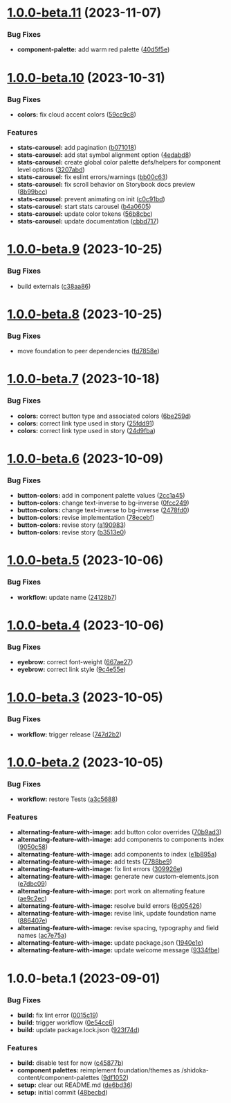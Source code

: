 # [1.0.0-beta.11](https://github.com/kyndryl-design-system/shidoka-content/compare/v1.0.0-beta.10...v1.0.0-beta.11) (2023-11-07)


### Bug Fixes

* **component-palette:** add warm red palette ([40d5f5e](https://github.com/kyndryl-design-system/shidoka-content/commit/40d5f5e3da3f5d61dc9d24aea3c21f777ed1f760))

# [1.0.0-beta.10](https://github.com/kyndryl-design-system/shidoka-content/compare/v1.0.0-beta.9...v1.0.0-beta.10) (2023-10-31)


### Bug Fixes

* **colors:** fix cloud accent colors ([59cc9c8](https://github.com/kyndryl-design-system/shidoka-content/commit/59cc9c80e469896c2170fafd649461c32af41b1e))


### Features

* **stats-carousel:** add pagination ([b071018](https://github.com/kyndryl-design-system/shidoka-content/commit/b0710188b154be914fe3292dfa9fb5f16c855f81))
* **stats-carousel:** add stat symbol alignment option ([4edabd8](https://github.com/kyndryl-design-system/shidoka-content/commit/4edabd8069cdb60c8ed23d0e3cfadaa04494074b))
* **stats-carousel:** create global color palette defs/helpers for component level options ([3207abd](https://github.com/kyndryl-design-system/shidoka-content/commit/3207abd0c56e6f956201eeecb21d1ffb1f27d702))
* **stats-carousel:** fix eslint errors/warnings ([bb00c63](https://github.com/kyndryl-design-system/shidoka-content/commit/bb00c63d3b2528a98c32e814722709aad1ea0ba6))
* **stats-carousel:** fix scroll behavior on Storybook docs preview ([8b99bcc](https://github.com/kyndryl-design-system/shidoka-content/commit/8b99bcc1b38c54930c914087de44f0a9bac24c0d))
* **stats-carousel:** prevent animating on init ([c0c91bd](https://github.com/kyndryl-design-system/shidoka-content/commit/c0c91bd924373a53c2e197c9456b6523c9bef712))
* **stats-carousel:** start stats carousel ([b4a0605](https://github.com/kyndryl-design-system/shidoka-content/commit/b4a0605bbbd383740b379b4c2d57b1da4cc810ff))
* **stats-carousel:** update color tokens ([56b8cbc](https://github.com/kyndryl-design-system/shidoka-content/commit/56b8cbc1018bc8a168278b14cf9ea1a8253cf2df))
* **stats-carousel:** update documentation ([cbbd717](https://github.com/kyndryl-design-system/shidoka-content/commit/cbbd717242328453d1378426a098cdf2c11601e9))

# [1.0.0-beta.9](https://github.com/kyndryl-design-system/shidoka-content/compare/v1.0.0-beta.8...v1.0.0-beta.9) (2023-10-25)


### Bug Fixes

* build externals ([c38aa86](https://github.com/kyndryl-design-system/shidoka-content/commit/c38aa860065678b11408e9ce86b34bc9950cd17f))

# [1.0.0-beta.8](https://github.com/kyndryl-design-system/shidoka-content/compare/v1.0.0-beta.7...v1.0.0-beta.8) (2023-10-25)


### Bug Fixes

* move foundation to peer dependencies ([fd7858e](https://github.com/kyndryl-design-system/shidoka-content/commit/fd7858e38b20f885c8ec418e3508763930be98c5))

# [1.0.0-beta.7](https://github.com/kyndryl-design-system/shidoka-content/compare/v1.0.0-beta.6...v1.0.0-beta.7) (2023-10-18)


### Bug Fixes

* **colors:** correct button type and associated colors ([6be259d](https://github.com/kyndryl-design-system/shidoka-content/commit/6be259db802b437530f9cfb298b1f01dc4acd427))
* **colors:** correct link type used in story ([25fdd91](https://github.com/kyndryl-design-system/shidoka-content/commit/25fdd914e2f88ef2075fea4794e5d21b0f51014c))
* **colors:** correct link type used in story ([24d9fba](https://github.com/kyndryl-design-system/shidoka-content/commit/24d9fba1dd5f477c496b3c9968cf18db394ad277))

# [1.0.0-beta.6](https://github.com/kyndryl-design-system/shidoka-content/compare/v1.0.0-beta.5...v1.0.0-beta.6) (2023-10-09)


### Bug Fixes

* **button-colors:** add in component palette values ([2cc1a45](https://github.com/kyndryl-design-system/shidoka-content/commit/2cc1a4566b6991369eab1f42a8f0ff25dda75ccc))
* **button-colors:** change text-inverse to bg-inverse ([0fcc249](https://github.com/kyndryl-design-system/shidoka-content/commit/0fcc24968b044a6f73875b6ebd9d682cece8f7a4))
* **button-colors:** change text-inverse to bg-inverse ([2478fd0](https://github.com/kyndryl-design-system/shidoka-content/commit/2478fd0b93d8b4de4d39f64cca3368e83cfda27e))
* **button-colors:** revise implementation ([78ecebf](https://github.com/kyndryl-design-system/shidoka-content/commit/78ecebf07225f114a32afb7daf90b0cb1be3162d))
* **button-colors:** revise story ([a190983](https://github.com/kyndryl-design-system/shidoka-content/commit/a190983498c5b4c73efe2b6247ac942a6dacfb18))
* **button-colors:** revise story ([b3513e0](https://github.com/kyndryl-design-system/shidoka-content/commit/b3513e0a43e1c2105359fb8aadbd6f5a3e9e3f04))

# [1.0.0-beta.5](https://github.com/kyndryl-design-system/shidoka-content/compare/v1.0.0-beta.4...v1.0.0-beta.5) (2023-10-06)


### Bug Fixes

* **workflow:** update name ([24128b7](https://github.com/kyndryl-design-system/shidoka-content/commit/24128b7632872f5272488643051467e76d17772a))

# [1.0.0-beta.4](https://github.com/kyndryl-design-system/shidoka-content/compare/v1.0.0-beta.3...v1.0.0-beta.4) (2023-10-06)


### Bug Fixes

* **eyebrow:** correct font-weight ([667ae27](https://github.com/kyndryl-design-system/shidoka-content/commit/667ae27102de25cc9114dce4b395c77018d66b34))
* **eyebrow:** correct link style ([9c4e55e](https://github.com/kyndryl-design-system/shidoka-content/commit/9c4e55e74815db56672634061196fbadb2340754))

# [1.0.0-beta.3](https://github.com/kyndryl-design-system/shidoka-content/compare/v1.0.0-beta.2...v1.0.0-beta.3) (2023-10-05)


### Bug Fixes

* **workflow:** trigger release ([747d2b2](https://github.com/kyndryl-design-system/shidoka-content/commit/747d2b277024ce1975845fb2531e7332afb52302))

# [1.0.0-beta.2](https://github.com/kyndryl-design-system/shidoka-content/compare/v1.0.0-beta.1...v1.0.0-beta.2) (2023-10-05)


### Bug Fixes

* **workflow:** restore Tests ([a3c5688](https://github.com/kyndryl-design-system/shidoka-content/commit/a3c5688af5c2643803887d3713f5b9b269b4ee69))


### Features

* **alternating-feature-with-image:** add button color overrides ([70b9ad3](https://github.com/kyndryl-design-system/shidoka-content/commit/70b9ad38014b4f3b9304582c06342e96ae2845c5))
* **alternating-feature-with-image:** add components to components index ([9050c58](https://github.com/kyndryl-design-system/shidoka-content/commit/9050c58209376753112acbdeae0c7e87197a00b0))
* **alternating-feature-with-image:** add components to index ([e1b895a](https://github.com/kyndryl-design-system/shidoka-content/commit/e1b895a67eaedd659418eec726080096baaba767))
* **alternating-feature-with-image:** add tests ([7788be9](https://github.com/kyndryl-design-system/shidoka-content/commit/7788be9577f3a55f66d8fe1395b932e93a76aeef))
* **alternating-feature-with-image:** fix lint errors ([309926e](https://github.com/kyndryl-design-system/shidoka-content/commit/309926e6b8eab0b302406303e804783e9bb6c9f5))
* **alternating-feature-with-image:** generate new custom-elements.json ([e7dbc09](https://github.com/kyndryl-design-system/shidoka-content/commit/e7dbc094fe6bf5810fa9629206172c4b7a8e317f))
* **alternating-feature-with-image:** port work on alternating feature ([ae9c2ec](https://github.com/kyndryl-design-system/shidoka-content/commit/ae9c2ecdd4b47280e9017501679c91a57da94b5c))
* **alternating-feature-with-image:** resolve build errors ([6d05426](https://github.com/kyndryl-design-system/shidoka-content/commit/6d054265a508f9d1941f3df04d804743059cc00e))
* **alternating-feature-with-image:** revise link, update foundation name ([886407e](https://github.com/kyndryl-design-system/shidoka-content/commit/886407e48c7d22fc12d46aedb475623d1ee289f6))
* **alternating-feature-with-image:** revise spacing, typography and field names ([ac7e75a](https://github.com/kyndryl-design-system/shidoka-content/commit/ac7e75aa1f8eaab3996cea11fa930ef921c73130))
* **alternating-feature-with-image:** update package.json ([1940e1e](https://github.com/kyndryl-design-system/shidoka-content/commit/1940e1e185cb964ce58d8af4fecada153c577963))
* **alternating-feature-with-image:** update welcome message ([9334fbe](https://github.com/kyndryl-design-system/shidoka-content/commit/9334fbe258ad9fdf7744cb1b8090babb91c7f2d3))

# 1.0.0-beta.1 (2023-09-01)


### Bug Fixes

* **build:** fix lint error ([0015c19](https://github.com/kyndryl-design-system/shidoka-content/commit/0015c199d7cb8a170005868d5bc8f2f48906b8ba))
* **build:** trigger workflow ([0e54cc6](https://github.com/kyndryl-design-system/shidoka-content/commit/0e54cc664101c6f633fcba641505b4ab8cc566e1))
* **build:** update package.lock.json ([923f74d](https://github.com/kyndryl-design-system/shidoka-content/commit/923f74d244539cd5cc743fd71f7ca92733f8050e))


### Features

* **build:** disable test for now ([c45877b](https://github.com/kyndryl-design-system/shidoka-content/commit/c45877b79fe200bc89d6d393d7749c05c658a513))
* **component palettes:** reimplement foundation/themes as /shidoka-content/component-palettes ([9df1052](https://github.com/kyndryl-design-system/shidoka-content/commit/9df105213c63ef6a9d5958c70ff8353f00f66571))
* **setup:** clear out README.md ([de6bd36](https://github.com/kyndryl-design-system/shidoka-content/commit/de6bd367ff9ed4e674c1eed6de13d5355d5ccaec))
* **setup:** initial commit ([48becbd](https://github.com/kyndryl-design-system/shidoka-content/commit/48becbddd8760f25a14a8e32c51d929a98b17225))
